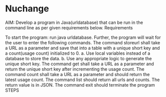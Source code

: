 # Nuchange
AIM: Develop a program in Java(urldatabase) that can be run in the command line as per given requirements below. Requirements

To start the program: run java urldatabase. Further, the program will wait for the user to enter the following commands. The command storeurl shall take a URL as a parameter and save that into a table with a unique short key and a count(usage count) initialized to 0. a. Use local variables instead of a database to store the data. b. Use any appropriate logic to generate the unique short key. The command get shall take a URL as a parameter and return the unique short key after incrementing the usage count. The command count shall take a URL as a parameter and should return the latest usage count. The command list should return all urls and counts. The return value is in JSON. The command exit should terminate the program STEPS
